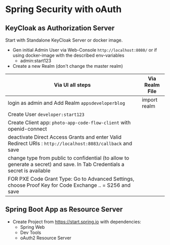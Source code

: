 # Spring Security with oAuth
## KeyCloak as Authorization Server
Start with Standalone KeyCloak Server or docker image.

* Gen initial Admin User via Web-Console `http://localhost:8080/` or if using docker-image with the described env-variables
  * admin:start123
* Create a new Realm (don't change the master realm)

| Via UI all steps                                                                                                           | Via Realm File |
|----------------------------------------------------------------------------------------------------------------------------|----------------|
| login as admin and Add Realm `appsdeveloperblog`                                                                           | import realm   |
| Create User `developer:start123`                                                                                           | |
| Create Client app: `photo-app-code-flow-client` with openid-connect                                                        | |
| deactivate Direct Access Grants and enter Valid Redirect URIs : `http://localhost:8083/callback` and save                  
| change type from public to confidential (to allow to generate a secret) and save. In Tab Credentials a secret is available 
| FOR PXE Code Grant Type: Go to Advanced Settings, choose Proof Key for Code Exchange .. = S256 and save                    


## Spring Boot App as Resource Server
* Create Project from https://start.spring.io with dependencies:
  * Spring Web
  * Dev Tools
  * oAuth2 Resource Server

